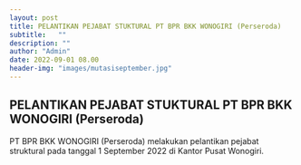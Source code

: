 ```yaml
---
layout: post
title: PELANTIKAN PEJABAT STUKTURAL PT BPR BKK WONOGIRI (Perseroda)
subtitle:   ""
description: ""
author: "Admin"
date: 2022-09-01 08.00
header-img: "images/mutasiseptember.jpg"
---
```


## PELANTIKAN PEJABAT STUKTURAL PT BPR BKK WONOGIRI (Perseroda)
PT BPR BKK WONOGIRI (Perseroda) melakukan pelantikan pejabat struktural pada tanggal 1 September 2022 di Kantor Pusat Wonogiri.

